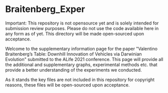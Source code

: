 # Braitenberg_Exper

Important: This repository is not opensource yet and is solely intended for submission review purposes. Please do not use the code available here in any form as of yet. This directory will be made open-sourced upon acceptance.


Welcome to the supplementary information page for the paper "Valentino Braitenberg’s Table: Downhill Innovation of Vehicles via Darwinian Evolution" submitted to the ALife 2021 conference. This page will provide all the additional and supplementary graphs, experimental methods etc. that provide a better understanding of the experiments we conducted.

As it stands the key files are not included in this repository for copyright reasons, these files will be open-sourced upon acceptance.
